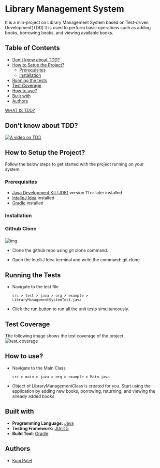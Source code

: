 # Library Management System

It is a min-project on Library Management System based on Test-driven Development(TDD).It is used to perform basic operations such as adding books, borrowing books, and viewing available books. 

## Table of Contents

- [Don't know about TDD?](#dont-know-about-tdd)
- [How to Setup the Project?](#how-to-setup-the-project)
  - [Prerequisites](#prerequisites)
  - [Installation](#installation)
- [Running the tests](#running-the-tests)
- [Test Coverage](#test-coverage)
- [How to use?](#how-to-use?)
- [Built with](#built-with)
- [Authors](#authors)

[WHAT IS TDD?](https://testdriven.io/test-driven-development/)


## Don't know about TDD?

[![A video on TDD](https://i.ytimg.com/vi/llaUBH5oayw/hq720.jpg?sqp=-oaymwEXCK4FEIIDSFryq4qpAwkIARUAAIhCGAE=&rs=AOn4CLCm3e5INkxi6PuGHBZRieYsPtNSEQ)](https://youtu.be/llaUBH5oayw?si=h5NIZlZf7lc09Neg)

## How to Setup the Project?

Follow the below steps to get started with the project running on your system. 

### Prerequisites

- [Java Development Kit (JDK)](https://www.oracle.com/in/java/technologies/downloads/) version 11 or later installed
- [IntelleJ Idea](https://www.jetbrains.com/idea/download/?section=windows) installed
- [Gradle](https://gradle.org/install/) installed 

### Installation

### Github Clone
  ###
   ![img](https://docs.github.com/assets/cb-60499/images/help/repository/https-url-clone-cli.png)

- Clone the github repo using git clone command.

- Open the IntelliJ Idea terminal and write the command: git clone 

## Running the Tests

- Navigate to the test file
  ```
  src > test > java > org > example > LibraryManagementSystemTest.java
  ```
- Click the run button to run all the unit tests simultaneously. 

## Test Coverage

The following image shows the test coverage of the project. 
![test_coverage](https://github.com/user-attachments/assets/e4872e9a-ac8a-4642-acdb-6bd7a5a3ce60)

## How to use?

- Navigate to the Main Class
  ```
  src > main > java > org > example > Main.java
  ```
- Object of LibraryManagementClass is created for you. Start using the application by adding new books, borrowing, returning, and viewing the already added books. 


## Built with

- **Programming Language:** [Java](https://www.java.com/en/)
- **Testing Framework:** [JUnit 5](https://junit.org/junit5/)
- **Build Tool:** [Gradle](https://gradle.org/)



## Authors

- [Kunj Patel]((https://github.com/Kunj157))
